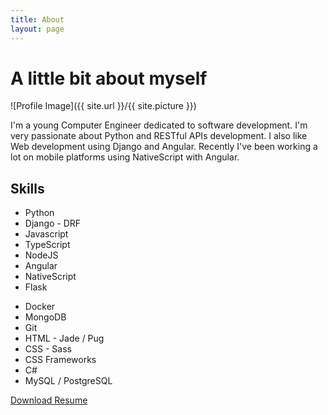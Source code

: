 ```yaml
---
title: About
layout: page
---
```


<h1 class="title">A little bit about myself</h1>

![Profile Image]({{ site.url }}/{{ site.picture }})

<p>I'm a young Computer Engineer dedicated to software development. 
I'm very passionate about Python and RESTful APIs development. 
I also like Web development using Django and Angular. Recently I've been working a lot on mobile
platforms using NativeScript with Angular.</p>

<h2>Skills</h2>

<div class="no-margin side-by-side" style="width: 100%">
    <div class="no-margin toleft">
      <ul class="no-margin skill-list">
          <li>Python</li>
          <li>Django - DRF</li>
          <li>Javascript</li>
          <li>TypeScript</li>
          <li>NodeJS</li>
          <li>Angular</li>
          <li>NativeScript</li>
          <li>Flask</li>
      </ul>
    </div>
    <div class="no-margin toright">
       <ul class="no-margin skill-list">
           <li>Docker</li>
           <li>MongoDB</li>
           <li>Git</li>
           <li>HTML - Jade / Pug</li>
           <li>CSS - Sass</li>
           <li>CSS Frameworks</li>
           <li>C#</li>
           <li>MySQL / PostgreSQL</li>
       </ul>
    </div>
</div>

[Download Resume](https://docs.google.com/document/u/0/d/1NgDDUB9XG28aIefyP14lhNYiTS_u0ep6mKzO1atwtMA/export?format=docx)
